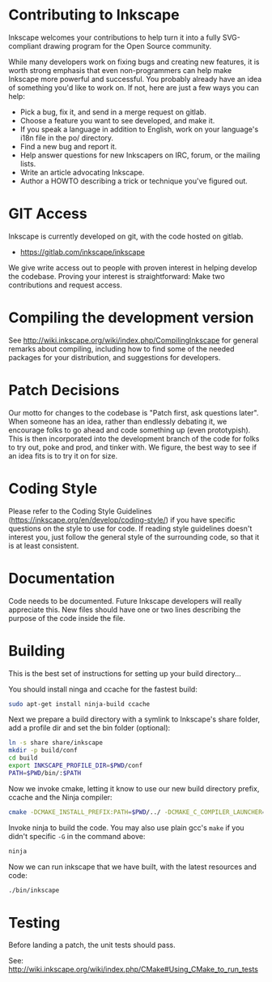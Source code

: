 Contributing to Inkscape
========================
Inkscape welcomes your contributions to help turn it into a fully
SVG-compliant drawing program for the Open Source community. 

While many developers work on fixing bugs and creating new features, it
is worth strong emphasis that even non-programmers can help make
Inkscape more powerful and successful. You probably already have an idea
of something you'd like to work on. If not, here are just a few ways you
can help: 

   * Pick a bug, fix it, and send in a merge request on gitlab.
   * Choose a feature you want to see developed, and make it.
   * If you speak a language in addition to English, work on your
     language's i18n file in the po/ directory.
   * Find a new bug and report it.
   * Help answer questions for new Inkscapers on IRC, forum, or the
     mailing lists.
   * Write an article advocating Inkscape.
   * Author a HOWTO describing a trick or technique you've figured out.


GIT Access
==========
Inkscape is currently developed on git, with the code hosted on gitlab.

 * https://gitlab.com/inkscape/inkscape

We give write access out to people with proven interest in helping develop
the codebase.  Proving your interest is straightforward:  Make two
contributions and request access.

Compiling the development version
=================================
See http://wiki.inkscape.org/wiki/index.php/CompilingInkscape for general
remarks about compiling, including how to find some of the needed packages for
your distribution, and suggestions for developers.


Patch Decisions
===============
Our motto for changes to the codebase is "Patch first, ask questions
later".  When someone has an idea, rather than endlessly debating it, we
encourage folks to go ahead and code something up (even prototypish).
This is then incorporated into the development branch of the code for
folks to try out, poke and prod, and tinker with.  We figure, the best
way to see if an idea fits is to try it on for size.


Coding Style
============
Please refer to the Coding Style Guidelines
(https://inkscape.org/en/develop/coding-style/) if you have specific questions
on the style to use for code.  If reading style guidelines doesn't interest
you, just follow the general style of the surrounding code, so that it is at
least consistent.


Documentation
=============

Code needs to be documented. Future Inkscape developers will really
appreciate this. New files should have one or two lines describing the
purpose of the code inside the file.


Building
========

This is the best set of instructions for setting up your build directory...

You should install ninga and ccache for the fastest build:

```bash
sudo apt-get install ninja-build ccache
```
  
Next we prepare a build directory with a symlink to Inkscape's share folder, add a profile dir and set the bin folder (optional):

```bash
ln -s share share/inkscape
mkdir -p build/conf
cd build
export INKSCAPE_PROFILE_DIR=$PWD/conf
PATH=$PWD/bin/:$PATH
```

Now we invoke cmake, letting it know to use our new build directory prefix, ccache and the Ninja compiler:

```bash
cmake -DCMAKE_INSTALL_PREFIX:PATH=$PWD/../ -DCMAKE_C_COMPILER_LAUNCHER=ccache -DCMAKE_CXX_COMPILER_LAUNCHER=ccache -DCMAKE_BUILD_TYPE=Debug -G Ninja ..
```

Invoke ninja to build the code. You may also use plain gcc's `make` if you didn't specific `-G` in the command above:
```bash
ninja
```

Now we can run inkscape that we have built, with the latest resources and code:

```bash
./bin/inkscape
```
  
Testing
=======

Before landing a patch, the unit tests should pass.

See: http://wiki.inkscape.org/wiki/index.php/CMake#Using_CMake_to_run_tests
